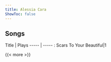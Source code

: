 ```yaml
---
title: Alessia Cara
ShowToc: false
---
```


## Songs
Title | Plays 
----- | ----- : 
Scars To Your Beautiful|1

{{< more >}}